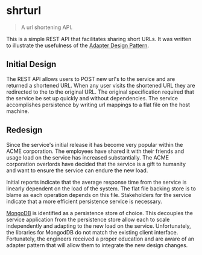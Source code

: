 # shrturl

> A url shortening API.

This is a simple REST API that facilitates sharing short URLs. It was written to
illustrate the usefulness of the [Adapter Design Pattern][0].

## Initial Design

The REST API allows users to POST new url's to the service and are returned a
shortened URL. When any user visits the shortened URL they are redirected to the
to the original URL. The original specification required that the service be set
up quickly and without dependencies. The service accomplishes persistence by
writing url mappings to a flat file on the host machine.

## Redesign

Since the service's initial release it has become very popular within the ACME
corporation. The employees have shared it with their friends and usage load on
the service has increased substantially. The ACME corporation overlords have
decided that the service is a gift to humanity and want to ensure the service
can endure the new load.

Initial reports indicate that the average response time from the service is
linearly dependent on the load of the system. The flat file backing store is to
blame as each operation depends on this file. Stakeholders for the service
indicate that a more efficient persistence service is necessary.

[MongoDB][1] is identified as a persistence store of choice. This decouples the
service application from the persistence store allow each to scale independently
and adapting to the new load on the service. Unfortunately, the libraries for
MongodDB do not match the existing client interface. Fortunately, the engineers
received a proper education and are aware of an adapter pattern that will allow
them to integrate the new design changes.

[0]: https://en.wikipedia.org/wiki/Adapter_pattern
[1]: https://www.mongodb.org/
